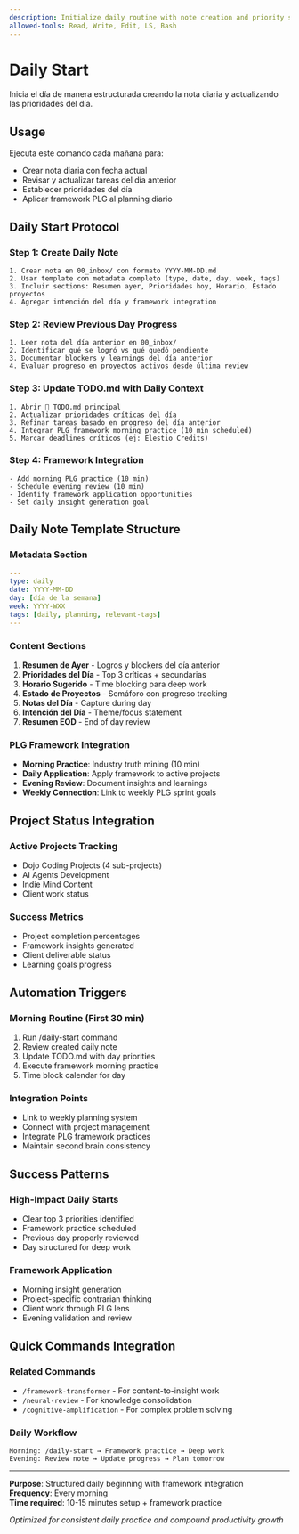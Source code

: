 ```yaml
---
description: Initialize daily routine with note creation and priority setting
allowed-tools: Read, Write, Edit, LS, Bash
---
```


# Daily Start

Inicia el día de manera estructurada creando la nota diaria y actualizando las prioridades del día.

## Usage
Ejecuta este comando cada mañana para:
- Crear nota diaria con fecha actual
- Revisar y actualizar tareas del día anterior
- Establecer prioridades del día
- Aplicar framework PLG al planning diario

## Daily Start Protocol

### Step 1: Create Daily Note
```
1. Crear nota en 00_inbox/ con formato YYYY-MM-DD.md
2. Usar template con metadata completo (type, date, day, week, tags)
3. Incluir sections: Resumen ayer, Prioridades hoy, Horario, Estado proyectos
4. Agregar intención del día y framework integration
```

### Step 2: Review Previous Day Progress  
```
1. Leer nota del día anterior en 00_inbox/
2. Identificar qué se logró vs qué quedó pendiente
3. Documentar blockers y learnings del día anterior
4. Evaluar progreso en proyectos activos desde última review
```

### Step 3: Update TODO.md with Daily Context
```
1. Abrir 📝 TODO.md principal
2. Actualizar prioridades críticas del día
3. Refinar tareas basado en progreso del día anterior
4. Integrar PLG framework morning practice (10 min scheduled)
5. Marcar deadlines críticos (ej: Elestio Credits)
```

### Step 4: Framework Integration
```
- Add morning PLG practice (10 min)
- Schedule evening review (10 min)
- Identify framework application opportunities
- Set daily insight generation goal
```

## Daily Note Template Structure

### Metadata Section
```yaml
---
type: daily
date: YYYY-MM-DD
day: [día de la semana]
week: YYYY-WXX
tags: [daily, planning, relevant-tags]
---
```

### Content Sections
1. **Resumen de Ayer** - Logros y blockers del día anterior
2. **Prioridades del Día** - Top 3 críticas + secundarias
3. **Horario Sugerido** - Time blocking para deep work
4. **Estado de Proyectos** - Semáforo con progreso tracking
5. **Notas del Día** - Capture during day
6. **Intención del Día** - Theme/focus statement
7. **Resumen EOD** - End of day review

### PLG Framework Integration
- **Morning Practice**: Industry truth mining (10 min)
- **Daily Application**: Apply framework to active projects
- **Evening Review**: Document insights and learnings
- **Weekly Connection**: Link to weekly PLG sprint goals

## Project Status Integration

### Active Projects Tracking
- Dojo Coding Projects (4 sub-projects)
- AI Agents Development
- Indie Mind Content
- Client work status

### Success Metrics
- Project completion percentages
- Framework insights generated
- Client deliverable status
- Learning goals progress

## Automation Triggers

### Morning Routine (First 30 min)
1. Run /daily-start command
2. Review created daily note
3. Update TODO.md with day priorities
4. Execute framework morning practice
5. Time block calendar for day

### Integration Points
- Link to weekly planning system
- Connect with project management
- Integrate PLG framework practices
- Maintain second brain consistency

## Success Patterns

### High-Impact Daily Starts
- Clear top 3 priorities identified
- Framework practice scheduled
- Previous day properly reviewed
- Day structured for deep work

### Framework Application
- Morning insight generation
- Project-specific contrarian thinking
- Client work through PLG lens
- Evening validation and review

## Quick Commands Integration

### Related Commands
- `/framework-transformer` - For content-to-insight work
- `/neural-review` - For knowledge consolidation
- `/cognitive-amplification` - For complex problem solving

### Daily Workflow
```
Morning: /daily-start → Framework practice → Deep work
Evening: Review note → Update progress → Plan tomorrow
```

---

**Purpose**: Structured daily beginning with framework integration  
**Frequency**: Every morning  
**Time required**: 10-15 minutes setup + framework practice

*Optimized for consistent daily practice and compound productivity growth*